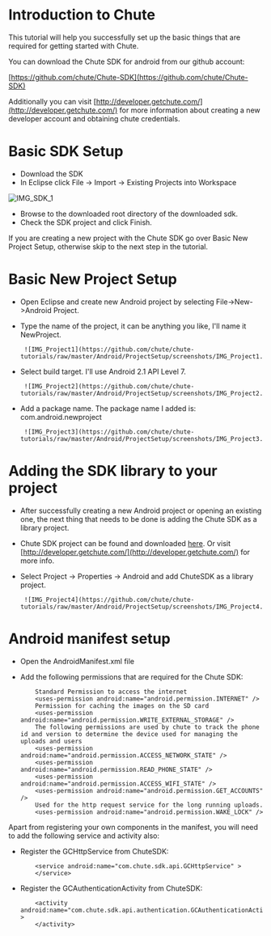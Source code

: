 
Introduction to Chute
====

This tutorial will help you successfully set up the basic things that are required for
getting started with Chute.

You can download the Chute SDK for android from our github account:

[https://github.com/chute/Chute-SDK](https://github.com/chute/Chute-SDK)

Additionally you can visit [http://developer.getchute.com/](http://developer.getchute.com/) for more information about creating a new developer account and obtaining chute credentials.
 
Basic SDK Setup
====

* Download the SDK 
* In Eclipse click File -> Import -> Existing Projects into Workspace

![IMG_SDK_1](https://github.com/chute/chute-tutorials/raw/master/Android/ProjectSetup/screenshots/IMG_SDK_1.png)

* Browse to the downloaded root directory of the downloaded sdk.
* Check the SDK project and click Finish.

If you are creating a new project with the Chute SDK go over Basic New Project Setup, otherwise skip to the next step in the tutorial.

Basic New Project Setup
====

* Open Eclipse and create new Android project by selecting File->New->Android Project.
* Type the name of the project, it can be anything you like, I'll name it NewProject.

       ![IMG_Project1](https://github.com/chute/chute-tutorials/raw/master/Android/ProjectSetup/screenshots/IMG_Project1.png)
  
* Select build target. I'll use Android 2.1 API Level 7.  
 
       ![IMG_Project2](https://github.com/chute/chute-tutorials/raw/master/Android/ProjectSetup/screenshots/IMG_Project2.png)
  
* Add a package name. The package name I added is: com.android.newproject

       ![IMG_Project3](https://github.com/chute/chute-tutorials/raw/master/Android/ProjectSetup/screenshots/IMG_Project3.png)
  
Adding the SDK library to your project
====

* After successfully creating a new Android project or opening an existing one, the next thing that needs to be done
  is adding the Chute SDK as a library project.
* Chute SDK project can be found and downloaded [here](https://github.com/chute/Chute-SDK). Or visit [http://developer.getchute.com/](http://developer.getchute.com/) for more info.

* Select Project -> Properties -> Android and add ChuteSDK as a library project.

       ![IMG_Project4](https://github.com/chute/chute-tutorials/raw/master/Android/ProjectSetup/screenshots/IMG_Project4.png)
  
    
Android manifest setup
====

* Open the AndroidManifest.xml file 

* Add the following permissions that are required for the Chute SDK:

    ```
        Standard Permission to access the internet
        <uses-permission android:name="android.permission.INTERNET" />
        Permission for caching the images on the SD card
        <uses-permission android:name="android.permission.WRITE_EXTERNAL_STORAGE" />
        The following permissions are used by chute to track the phone id and version to determine the device used for managing the uploads and users
        <uses-permission android:name="android.permission.ACCESS_NETWORK_STATE" />
        <uses-permission android:name="android.permission.READ_PHONE_STATE" />
        <uses-permission android:name="android.permission.ACCESS_WIFI_STATE" />
        <uses-permission android:name="android.permission.GET_ACCOUNTS" />
        Used for the http request service for the long running uploads.
        <uses-permission android:name="android.permission.WAKE_LOCK" />
    ```

Apart from registering your own components in the manifest, you will need to add the following service and activity also:

* Register the GCHttpService from ChuteSDK:

    ```
        <service android:name="com.chute.sdk.api.GCHttpService" >
        </service> 
    ```
 
* Register the GCAuthenticationActivity from ChuteSDK:

    ```
        <activity android:name="com.chute.sdk.api.authentication.GCAuthenticationActivity" >
        </activity> 
    ```
 